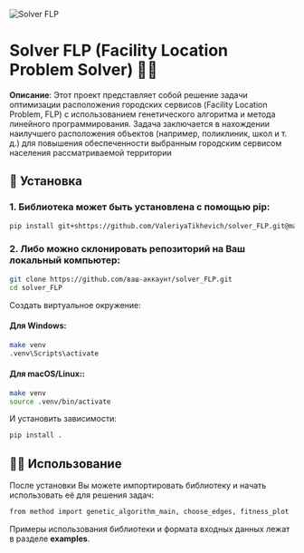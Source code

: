 ![Solver FLP](https://sun9-46.userapi.com/impf/aUFBStH0x_6jN9UhgwrKN1WN4hZ9Y2HMMrXT2w/NuzVobaGlZ0.jpg?size=1590x400&quality=95&crop=0,0,1878,472&sign=9d33baa41a86de35d951d4bbd8011994&type=cover_group)

# Solver FLP (Facility Location Problem Solver) 🏢📍

**Описание**: Этот проект представляет собой решение задачи оптимизации расположения городских сервисов (Facility Location Problem, FLP) с использованием генетического алгоритма и метода линейного программирования. Задача заключается в нахождении наилучшего расположения объектов (например, поликлиник, школ и т. д.) для повышения обеспеченности выбранным городским сервисом населения рассматриваемой территории

## 🚀 Установка

### 1. Библиотека может быть установлена с помощью pip:

```bash
pip install git+shttps://github.com/ValeriyaTikhevich/solver_FLP.git@main
```

### 2. Либо можно склонировать репозиторий на Ваш локальный компьютер:

```bash
git clone https://github.com/ваш-аккаунт/solver_FLP.git
cd solver_FLP
```

Создать виртуальное окружение:

#### Для Windows:
```bash
make venv
.venv\Scripts\activate
```

#### Для macOS/Linux::
```bash
make venv
source .venv/bin/activate
```

И установить зависимости:
```bash
pip install .
```

## 🧑‍💻 Использование

После установки Вы можете импортировать библиотеку и начать использовать её для решения задач:

```bash
from method import genetic_algorithm_main, choose_edges, fitness_plot
```

Примеры использования библиотеки и формата входных данных лежат в разделе **examples**.

